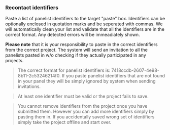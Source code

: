 ### Recontact identifiers

Paste a list of panelist identifiers to the target "paste" box. Identifiers can be optionally enclosed in quotation marks and be seperated with commas. We will automatically clean your list and validate that all the identifiers are in the correct format. Any detected errors will be immeadiately shown. 

**Please note** that it is your responsibility to paste in the correct identifiers from the correct project. The system will send an invitation to all the panelists pasted in w/o checking if they actually participated in any projects.

> The correct format for panelist identifiers is: 7418ccdb-2607-4e98-8b11-2c53246214f0. If you paste panelist identifiers that are not found in your panel they will be simply ignored by system when sending invitations.

> At least one identifier must be valid or the project fails to save.

> You cannot remove identifiers from the project once you have submitted them. However you can add more identifiers simply by pasting them in. If you accidentally saved wrong set of identifiers simply take the project offline and start over.

